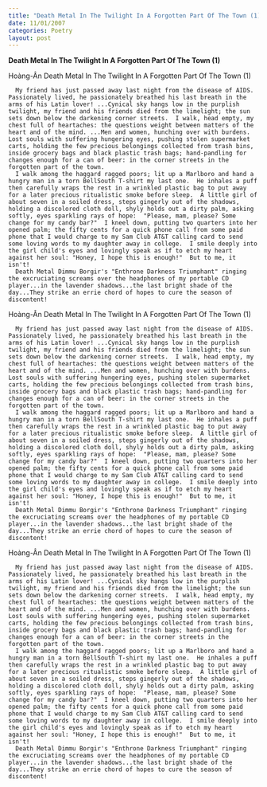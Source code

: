```yaml
---
title: "Death Metal In The Twilight In A Forgotten Part Of The Town (1)"
date: 11/01/2007
categories: Poetry
layout: post
---
```


**Death Metal In The Twilight In A Forgotten Part Of The Town (1)**

Hoàng-Ân
Death Metal In The Twilight In A Forgotten Part Of The Town (1)

      My friend has just passed away last night from the disease of AIDS.  Passionately lived, he passionately breathed his last breath in the arms of his Latin lover! ...Cynical sky hangs low in the purplish twilight, my friend and his friends died from the limelight; the sun sets down below the darkening corner streets.  I walk, head empty, my chest full of heartaches: the questions weight between matters of the heart and of the mind. ...Men and women, hunching over with burdens.  Lost souls with suffering hungering eyes, pushing stolen supermarket carts, holding the few precious belongings collected from trash bins, inside grocery bags and black plastic trash bags; hand-pandling for changes enough for a can of beer: in the corner streets in the forgotten part of the town.
      I walk among the haggard ragged poors; lit up a Marlboro and hand a hungry man in a torn BellSouth T-shirt my last o­ne.  He inhales a puff then carefully wraps the rest in a wrinkled plastic bag to put away for a later precious ritualistic smoke before sleep.  A little girl of about seven in a soiled dress, steps gingerly out of the shadows, holding a discolored cloth doll, shyly holds out a dirty palm, asking softly, eyes sparkling rays of hope:  "Please, mam, please? Some change for my candy bar?"  I kneel down, putting two quarters into her opened palm; the fifty cents for a quick phone call from some paid phone that I would charge to my Sam Club AT&T calling card to send some loving words to my daughter away in college.  I smile deeply into the girl child's eyes and lovingly speak as if to etch my heart against her soul: "Honey, I hope this is enough!"  But to me, it isn't!
      Death Metal Dimmu Borgir's "Enthrone Darkness Triumphant" ringing the excruciating screams over the headphones of my portable CD player...in the lavender shadows...the last bright shade of the day...They strike an errie chord of hopes to cure the season of discontent!

Hoàng-Ân
Death Metal In The Twilight In A Forgotten Part Of The Town (1)

      My friend has just passed away last night from the disease of AIDS.  Passionately lived, he passionately breathed his last breath in the arms of his Latin lover! ...Cynical sky hangs low in the purplish twilight, my friend and his friends died from the limelight; the sun sets down below the darkening corner streets.  I walk, head empty, my chest full of heartaches: the questions weight between matters of the heart and of the mind. ...Men and women, hunching over with burdens.  Lost souls with suffering hungering eyes, pushing stolen supermarket carts, holding the few precious belongings collected from trash bins, inside grocery bags and black plastic trash bags; hand-pandling for changes enough for a can of beer: in the corner streets in the forgotten part of the town.
      I walk among the haggard ragged poors; lit up a Marlboro and hand a hungry man in a torn BellSouth T-shirt my last o­ne.  He inhales a puff then carefully wraps the rest in a wrinkled plastic bag to put away for a later precious ritualistic smoke before sleep.  A little girl of about seven in a soiled dress, steps gingerly out of the shadows, holding a discolored cloth doll, shyly holds out a dirty palm, asking softly, eyes sparkling rays of hope:  "Please, mam, please? Some change for my candy bar?"  I kneel down, putting two quarters into her opened palm; the fifty cents for a quick phone call from some paid phone that I would charge to my Sam Club AT&T calling card to send some loving words to my daughter away in college.  I smile deeply into the girl child's eyes and lovingly speak as if to etch my heart against her soul: "Honey, I hope this is enough!"  But to me, it isn't!
      Death Metal Dimmu Borgir's "Enthrone Darkness Triumphant" ringing the excruciating screams over the headphones of my portable CD player...in the lavender shadows...the last bright shade of the day...They strike an errie chord of hopes to cure the season of discontent!

Hoàng-Ân
Death Metal In The Twilight In A Forgotten Part Of The Town (1)

      My friend has just passed away last night from the disease of AIDS.  Passionately lived, he passionately breathed his last breath in the arms of his Latin lover! ...Cynical sky hangs low in the purplish twilight, my friend and his friends died from the limelight; the sun sets down below the darkening corner streets.  I walk, head empty, my chest full of heartaches: the questions weight between matters of the heart and of the mind. ...Men and women, hunching over with burdens.  Lost souls with suffering hungering eyes, pushing stolen supermarket carts, holding the few precious belongings collected from trash bins, inside grocery bags and black plastic trash bags; hand-pandling for changes enough for a can of beer: in the corner streets in the forgotten part of the town.
      I walk among the haggard ragged poors; lit up a Marlboro and hand a hungry man in a torn BellSouth T-shirt my last o­ne.  He inhales a puff then carefully wraps the rest in a wrinkled plastic bag to put away for a later precious ritualistic smoke before sleep.  A little girl of about seven in a soiled dress, steps gingerly out of the shadows, holding a discolored cloth doll, shyly holds out a dirty palm, asking softly, eyes sparkling rays of hope:  "Please, mam, please? Some change for my candy bar?"  I kneel down, putting two quarters into her opened palm; the fifty cents for a quick phone call from some paid phone that I would charge to my Sam Club AT&T calling card to send some loving words to my daughter away in college.  I smile deeply into the girl child's eyes and lovingly speak as if to etch my heart against her soul: "Honey, I hope this is enough!"  But to me, it isn't!
      Death Metal Dimmu Borgir's "Enthrone Darkness Triumphant" ringing the excruciating screams over the headphones of my portable CD player...in the lavender shadows...the last bright shade of the day...They strike an errie chord of hopes to cure the season of discontent!
